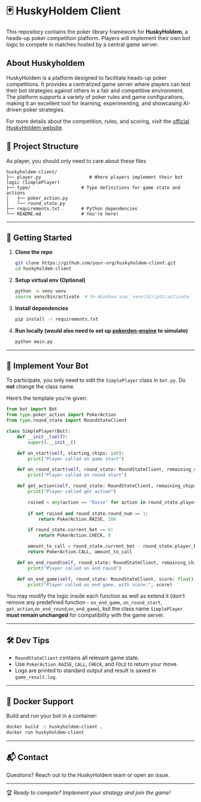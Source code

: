 # 🃏 HuskyHoldem Client

This repository contains the poker library framework for **HuskyHoldem**, a heads-up poker competition platform. Players will implement their own bot logic to compete in matches hosted by a central game server.

## About Huskyholdem

HuskyHoldem is a platform designed to facilitate heads-up poker competitions. It provides a centralized game server where players can test their bot strategies against others in a fair and competitive environment. The platform supports a variety of poker rules and game configurations, making it an excellent tool for learning, experimenting, and showcasing AI-driven poker strategies. 

For more details about the competition, rules, and scoring, visit the [official HuskyHoldem website](https://huskyholdem.atcuw.org/).

## 📁 Project Structure

As player, you should only need to care about these files
```
huskyholdem-client/
├── player.py                  # Where players implement their bot logic (SimplePlayer)
├── type/                   # Type definitions for game state and actions
│   ├── poker_action.py
│   └── round_state.py
├── requirements.txt        # Python dependencies
└── README.md               # You're here!
```
---

## 🚀 Getting Started

1. **Clone the repo**
   ```bash
   git clone https://github.com/your-org/huskyholdem-client.git
   cd huskyholdem-client
   ```

2. **Setup virtual env (Optional)**
    ```bash
    python -m venv venv
    source venv/bin/activate  # On Windows use `venv\Scripts\activate`
    ```

3. **Install dependencies**
   ```bash
   pip install -r requirements.txt
   ```

4. **Run locally (would also need to set up [pokerden-engine](https://github.com/ATC-UW/pokerden-engine) to simulate)**
   ```bash
   python main.py
   ```

---

## 🤖 Implement Your Bot

To participate, you only need to edit the `SimplePlayer` class in `bot.py`. Do **not** change the class name.

Here’s the template you're given:

```python
from bot import Bot
from type.poker_action import PokerAction
from type.round_state import RoundStateClient

class SimplePlayer(Bot):
    def __init__(self):
        super().__init__()

    def on_start(self, starting_chips: int):
        print("Player called on game start")

    def on_round_start(self, round_state: RoundStateClient, remaining_chips: int):
        print("Player called on round start")

    def get_action(self, round_state: RoundStateClient, remaining_chips: int):
        print("Player called get action")

        raised = any(action == "Raise" for action in round_state.player_actions.values())
        
        if not raised and round_state.round_num == 1:
            return PokerAction.RAISE, 100

        if round_state.current_bet == 0:
            return PokerAction.CHECK, 0

        amount_to_call = round_state.current_bet - round_state.player_bets[str(self.id)]
        return PokerAction.CALL, amount_to_call

    def on_end_round(self, round_state: RoundStateClient, remaining_chips: int):
        print("Player called on end round")

    def on_end_game(self, round_state: RoundStateClient, score: float):
        print("Player called on end game, with score:", score)
```

You may modify the logic inside each function as well as extend it (don't remove any predefined function - `on_end_game`, `on_round_start`, `get_action`,`on_end_round`,`on_end_game`), but the class name `SimplePlayer` **must remain unchanged** for compatibility with the game server.

---

## 🛠 Dev Tips

- `RoundStateClient` contains all relevant game state.
- Use `PokerAction.RAISE`, `CALL`, `CHECK`, and `FOLD` to return your move.
- Logs are printed to standard output and result is saved in `game_result.log`.

---

## 🐳 Docker Support

Build and run your bot in a container:

```bash
docker build -t huskyholdem-client .
docker run huskyholdem-client
```

---

## 📬 Contact

Questions? Reach out to the HuskyHoldem team or open an issue.

---

🏆 _Ready to compete? Implement your strategy and join the game!_
